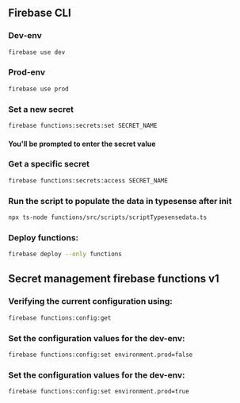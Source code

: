 ## Firebase CLI

### Dev-env

```bash
firebase use dev
```

### Prod-env

```bash
firebase use prod
```

### Set a new secret

```bash
firebase functions:secrets:set SECRET_NAME
```

#### You'll be prompted to enter the secret value

### Get a specific secret

```bash
firebase functions:secrets:access SECRET_NAME
```

### Run the script to populate the data in typesense after init

```bash
npx ts-node functions/src/scripts/scriptTypesensedata.ts
```

### Deploy functions:

```bash
firebase deploy --only functions
```

## Secret management firebase functions v1

### Verifying the current configuration using:

```bash
firebase functions:config:get
```

### Set the configuration values for the dev-env:

```bash
firebase functions:config:set environment.prod=false
```

### Set the configuration values for the dev-env:

```bash
firebase functions:config:set environment.prod=true
```
